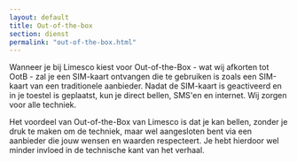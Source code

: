```yaml
---
layout: default
title: Out-of-the-box
section: dienst
permalink: "out-of-the-box.html"
---
```

Wanneer je bij Limesco kiest voor Out-of-the-Box - wat wij afkorten tot OotB -
zal je een SIM-kaart ontvangen die te gebruiken is zoals een SIM-kaart van een
traditionele aanbieder. Nadat de SIM-kaart is geactiveerd en in je toestel is
geplaatst, kun je direct bellen, SMS'en en internet. Wij zorgen voor alle
techniek.

Het voordeel van Out-of-the-Box van Limesco is dat je kan bellen, zonder je
druk te maken om de techniek, maar wel aangesloten bent via een aanbieder die
jouw wensen en waarden respecteert. Je hebt hierdoor wel minder invloed in de
technische kant van het verhaal.
